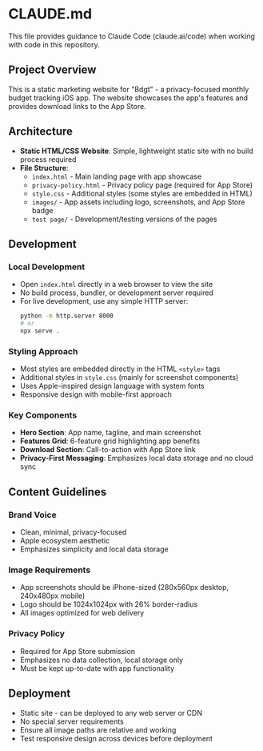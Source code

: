 # CLAUDE.md

This file provides guidance to Claude Code (claude.ai/code) when working with code in this repository.

## Project Overview

This is a static marketing website for "Bdgt" - a privacy-focused monthly budget tracking iOS app. The website showcases the app's features and provides download links to the App Store.

## Architecture

- **Static HTML/CSS Website**: Simple, lightweight static site with no build process required
- **File Structure**:
  - `index.html` - Main landing page with app showcase
  - `privacy-policy.html` - Privacy policy page (required for App Store)
  - `style.css` - Additional styles (some styles are embedded in HTML)
  - `images/` - App assets including logo, screenshots, and App Store badge
  - `test page/` - Development/testing versions of the pages

## Development

### Local Development
- Open `index.html` directly in a web browser to view the site
- No build process, bundler, or development server required
- For live development, use any simple HTTP server:
  ```bash
  python -m http.server 8000
  # or
  npx serve .
  ```

### Styling Approach
- Most styles are embedded directly in the HTML `<style>` tags
- Additional styles in `style.css` (mainly for screenshot components)
- Uses Apple-inspired design language with system fonts
- Responsive design with mobile-first approach

### Key Components
- **Hero Section**: App name, tagline, and main screenshot
- **Features Grid**: 6-feature grid highlighting app benefits
- **Download Section**: Call-to-action with App Store link
- **Privacy-First Messaging**: Emphasizes local data storage and no cloud sync

## Content Guidelines

### Brand Voice
- Clean, minimal, privacy-focused
- Apple ecosystem aesthetic
- Emphasizes simplicity and local data storage

### Image Requirements
- App screenshots should be iPhone-sized (280x560px desktop, 240x480px mobile)
- Logo should be 1024x1024px with 26% border-radius
- All images optimized for web delivery

### Privacy Policy
- Required for App Store submission
- Emphasizes no data collection, local storage only
- Must be kept up-to-date with app functionality

## Deployment
- Static site - can be deployed to any web server or CDN
- No special server requirements
- Ensure all image paths are relative and working
- Test responsive design across devices before deployment
